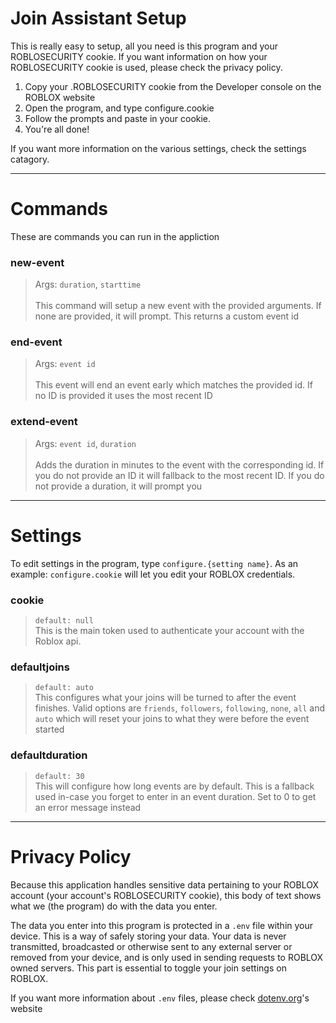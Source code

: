 # Join Assistant Setup
This is really easy to setup, all you need is this program and your ROBLOSECURITY cookie.
If you want information on how your ROBLOSECURITY cookie is used, please check the privacy policy.

1. Copy your .ROBLOSECURITY cookie from the Developer console on the ROBLOX website
2. Open the program, and type configure.cookie
3. Follow the prompts and paste in your cookie.
4. You're all done!

If you want more information on the various settings, check the settings catagory. 

<hr>

# Commands
These are commands you can run in the appliction
### new-event 
> Args: `duration`, `starttime` <br><br>
> This command will setup a new event with the provided arguments. If none are provided, it will prompt. This returns a custom event id
### end-event 
> Args: `event id`<br><br>
> This event will end an event early which matches the provided id. If no ID is provided it uses the most recent ID
### extend-event 
> Args: `event id`, `duration`<br><br>
> Adds the duration in minutes to the event with the corresponding id. If you do not provide an ID it will fallback to the most recent ID. If you do not provide a duration, it will prompt you

<hr>

# Settings
To edit settings in the program, type `configure.{setting name}`. As an example: `configure.cookie` will let you edit your ROBLOX credentials.

### cookie
>`default: null` <br>
> This is the main token used to authenticate your account with the Roblox api.
### defaultjoins
>`default: auto` <br>
> This configures what your joins will be turned to after the event finishes. Valid options are `friends`, `followers`, `following`, `none`, `all` and `auto` which will reset your joins to what they were before the event started
### defaultduration
>`default: 30` <br>
> This will configure how long events are by default. This is a fallback used in-case you forget to enter in an event duration. Set to 0 to get an error message instead
<hr>

# Privacy Policy
Because this application handles sensitive data pertaining to your ROBLOX account (your account's ROBLOSECURITY cookie), this body of text shows what we (the program) do with the data you enter.

The data you enter into this program is protected in a `.env` file within your device. This is a way of safely storing your data.
Your data is never transmitted, broadcasted or otherwise sent to any external server or removed from your device, and is only used in sending requests to ROBLOX owned servers. This part is essential to toggle your join settings on ROBLOX.

If you want more information about `.env` files, please check [dotenv.org](https://www.dotenv.org/docs/security/env)'s website